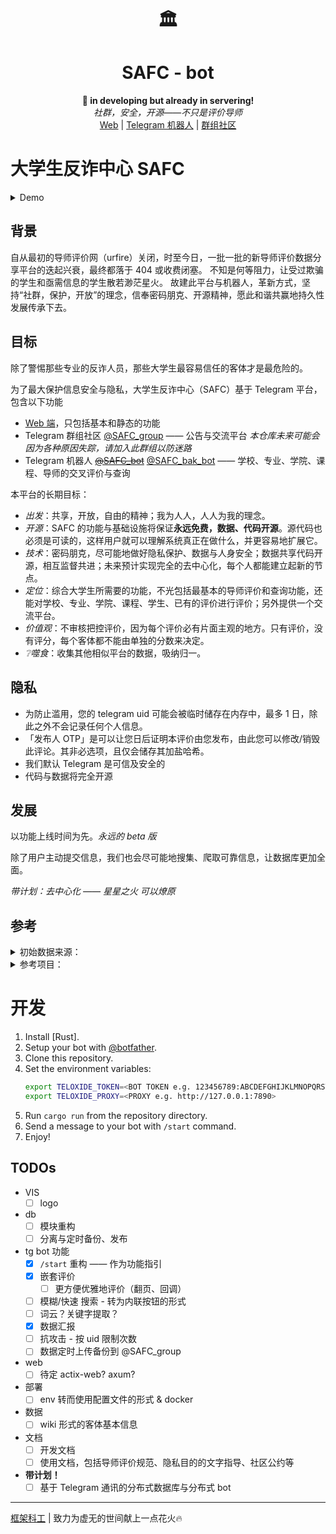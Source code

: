 <div align="center">
  <h1>🏛️</h1>
  <!-- <img width="150" heigth="150" src="./doc/asserts/icon.png"> -->
  <h1>SAFC - bot</h1>
  <b>🧪 in developing but already in servering!</b><br/>
  <i>社群，安全，开源——不只是评价导师</i><br/>
  <!-- <a href="https://t.me/SAFC_bot"><del>Telegram 机器人</del></a> | --> 
  <a href="https://framist.github.io/safc">Web</a> |
  <a href="https://t.me/SAFC_bak_bot">Telegram 机器人</a> |
  <a href="https://t.me/SAFC_group">群组社区</a><br/> 
</div>

# 大学生反诈中心 SAFC

<details>
<summary>Demo</summary>
<img src="./assets/bot_demo.webp">
</details>


## 背景

自从最初的导师评价网（urfire）关闭，时至今日，一批一批的新导师评价数据分享平台的迭起兴衰，最终都落于 404 或收费闭塞。
不知是何等阻力，让受过欺骗的学生和亟需信息的学生散若渺茫星火。
故建此平台与机器人，革新方式，坚持“社群，保护，开放”的理念，信奉密码朋克、开源精神，愿此和谐共赢地持久性发展传承下去。

## 目标

除了警惕那些专业的反诈人员，那些大学生最容易信任的客体才是最危险的。

为了最大保护信息安全与隐私，大学生反诈中心（SAFC）基于 Telegram 平台，包含以下功能

* [Web 端](https://framist.github.io/safc)，只包括基本和静态的功能
* Telegram 群组社区 [@SAFC_group](https://t.me/SAFC_group) —— 公告与交流平台 *本仓库未来可能会因为各种原因失踪，请加入此群组以防迷路*
* Telegram 机器人 ~~[@SAFC_bot](https://t.me/SAFC_bot)~~ [@SAFC_bak_bot](https://t.me/SAFC_bak_bot) —— 学校、专业、学院、课程、导师的交叉评价与查询

本平台的长期目标：

* _出发_：共享，开放，自由的精神；我为人人，人人为我的理念。
* _开源_：SAFC 的功能与基础设施将保证**永远免费，数据、代码开源**。源代码也必须是可读的，这样用户就可以理解系统真正在做什么，并更容易地扩展它。
* _技术_：密码朋克，尽可能地做好隐私保护、数据与人身安全；数据共享代码开源，相互监督共进；未来预计实现完全的去中心化，每个人都能建立起新的节点。
* _定位_：综合大学生所需要的功能，不光包括最基本的导师评价和查询功能，还能对学校、专业、学院、课程、学生、已有的评价进行评价；另外提供一个交流平台。
* _价值观_：不审核把控评价，因为每个评价必有片面主观的地方。只有评价，没有评分，每个客体都不能由单独的分数来决定。
* _❔噬食_：收集其他相似平台的数据，吸纳归一。

## 隐私

- 为防止滥用，您的 telegram uid 可能会被临时储存在内存中，最多 1 日，除此之外不会记录任何个人信息。
- 「发布人 OTP」是可以让您日后证明本评价由您发布，由此您可以修改/销毁此评论。其非必选项，且仅会储存其加盐哈希。
- 我们默认 Telegram 是可信及安全的
- 代码与数据将完全开源

## 发展

以功能上线时间为先。*永远的 beta 版*

除了用户主动提交信息，我们也会尽可能地搜集、爬取可靠信息，让数据库更加全面。

*带计划：去中心化 —— 星星之火 可以燎原*

## 参考

<details>
<summary>初始数据来源：</summary>
https://github.com/pengp25/RateMySupervisor

https://gitee.com/wdwdwd123/RateMySupervisor 难以找到哪个是原始 RateMySupervisor 仓库了，但这个好像数据更新一点
</details>

<details>
<summary>参考项目：</summary>
开发参考： 
前端页面魔改一下 RateMySupervisor 的，主要做后端和 API
</details>



# 开发

1. Install [Rust].
2. Setup your bot with [@botfather](https://t.me/botfather).
3. Clone this repository.
4. Set the environment variables:
   ```sh
   export TELOXIDE_TOKEN=<BOT TOKEN e.g. 123456789:ABCDEFGHIJKLMNOPQRSTUVWXYZ>
   export TELOXIDE_PROXY=<PROXY e.g. http://127.0.0.1:7890>
   ```
5. Run `cargo run` from the repository directory.
6. Send a message to your bot with `/start` command.
7. Enjoy!

## TODOs

- VIS
  - [ ] logo
- db
  - [ ] 模块重构
  - [ ] 分离与定时备份、发布
- tg bot 功能
  - [x] `/start` 重构 —— 作为功能指引
  - [x] 嵌套评价
    - [ ] 更方便优雅地评价（翻页、回调）
  - [ ] 模糊/快速 搜索 - 转为内联按钮的形式
  - [ ] 词云？关键字提取？
  - [x] 数据汇报
  - [ ] 抗攻击 - 按 uid 限制次数
  - [ ] 数据定时上传备份到 @SAFC_group
- web
  - [ ] 待定 actix-web? axum?
- 部署
  - [ ] env 转而使用配置文件的形式 & docker
- 数据
  - [ ] wiki 形式的客体基本信息
- 文档
  - [ ] 开发文档
  - [ ] 使用文档，包括导师评价规范、隐私目的的文字指导、社区公约等
- **带计划！**
  - [ ] 基于 Telegram 通讯的分布式数据库与分布式 bot

---

[框架科工](https://craft.framist.top/) | 致力为虚无的世间献上一点花火🔥
